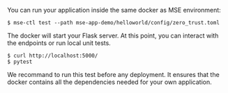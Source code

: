 You can run your application inside the same docker as MSE environment:

```{.console}
$ mse-ctl test --path mse-app-demo/helloworld/config/zero_trust.toml
```

The docker will start your Flask server. At this point, you can interact with the endpoints or run local unit tests.

```{.console}
$ curl http://localhost:5000/
$ pytest
```

We recommand to run this test before any deployment. It ensures that the docker contains all the dependencies needed for your own application.

